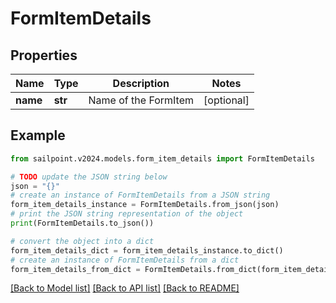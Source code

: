 # FormItemDetails


## Properties

Name | Type | Description | Notes
------------ | ------------- | ------------- | -------------
**name** | **str** | Name of the FormItem | [optional] 

## Example

```python
from sailpoint.v2024.models.form_item_details import FormItemDetails

# TODO update the JSON string below
json = "{}"
# create an instance of FormItemDetails from a JSON string
form_item_details_instance = FormItemDetails.from_json(json)
# print the JSON string representation of the object
print(FormItemDetails.to_json())

# convert the object into a dict
form_item_details_dict = form_item_details_instance.to_dict()
# create an instance of FormItemDetails from a dict
form_item_details_from_dict = FormItemDetails.from_dict(form_item_details_dict)
```
[[Back to Model list]](../README.md#documentation-for-models) [[Back to API list]](../README.md#documentation-for-api-endpoints) [[Back to README]](../README.md)


